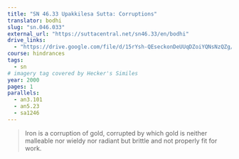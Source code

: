 ```yaml
---
title: "SN 46.33 Upakkilesa Sutta: Corruptions"
translator: bodhi
slug: "sn.046.033"
external_url: "https://suttacentral.net/sn46.33/en/bodhi"
drive_links:
  - "https://drive.google.com/file/d/15rYsh-QEseckonDeUUqDZoiYQNsNzQZg/view?usp=drivesdk"
course: hindrances
tags:
  - sn
# imagery tag covered by Hecker's Similes
year: 2000
pages: 1
parallels:
  - an3.101
  - an5.23
  - sa1246
---
```


> Iron is a corruption of gold, corrupted by which gold is neither malleable nor wieldy nor radiant but brittle and not properly fit for work.
